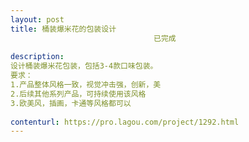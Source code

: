 ```yaml
---                
layout: post       
title: 桶装爆米花的包装设计
                                已完成
           
description: 
设计桶装爆米花包装，包括3-4款口味包装。
要求：
1.产品整体风格一致，视觉冲击强，创新，美
2.后续其他系列产品，可持续使用该风格
3.欧美风，插画，卡通等风格都可以
     
contenturl: https://pro.lagou.com/project/1292.html      
---                 
```

